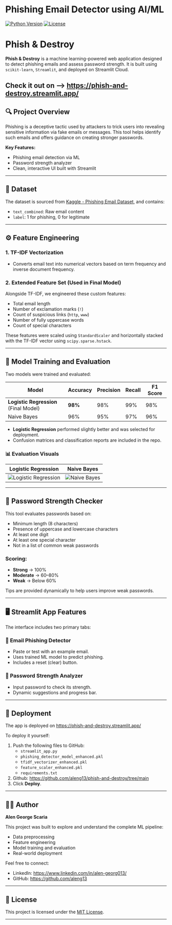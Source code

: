 # Phishing Email Detector using AI/ML

[![Python Version](https://img.shields.io/badge/python-3.x-blue.svg)](https://www.python.org/)
[![License](https://img.shields.io/badge/License-MIT-yellow.svg)](https://opensource.org/licenses/MIT)
# Phish & Destroy

**Phish & Destroy** is a machine learning-powered web application designed to detect phishing emails and assess password strength. It is built using `scikit-learn`, `Streamlit`, and deployed on Streamlit Cloud.

Check it out on --> https://phish-and-destroy.streamlit.app/
---

## 🔍 Project Overview

Phishing is a deceptive tactic used by attackers to trick users into revealing sensitive information via fake emails or messages. This tool helps identify such emails and offers guidance on creating stronger passwords.

**Key Features:**
- Phishing email detection via ML
- Password strength analyzer
- Clean, interactive UI built with Streamlit

---

## 📁 Dataset

The dataset is sourced from [Kaggle - Phishing Email Dataset](https://www.kaggle.com/datasets/naserabdullahalam/phishing-email-dataset), and contains:

- `text_combined`: Raw email content
- `label`: 1 for phishing, 0 for legitimate

---

## ⚙️ Feature Engineering

### 1. TF-IDF Vectorization
- Converts email text into numerical vectors based on term frequency and inverse document frequency.

### 2. Extended Feature Set (Used in Final Model)
Alongside TF-IDF, we engineered these custom features:
- Total email length
- Number of exclamation marks (`!`)
- Count of suspicious links (`http`, `www`)
- Number of fully uppercase words
- Count of special characters

These features were scaled using `StandardScaler` and horizontally stacked with the TF-IDF vector using `scipy.sparse.hstack`.

---

## 🧠 Model Training and Evaluation

Two models were trained and evaluated:

| Model               | Accuracy | Precision | Recall | F1 Score |
|--------------------|----------|-----------|--------|----------|
| **Logistic Regression** (Final Model) | **98%**   | 98%       | 99%    | 98%      |
| Naive Bayes         | 96%      | 95%       | 97%    | 96%      |

- **Logistic Regression** performed slightly better and was selected for deployment.
- Confusion matrices and classification reports are included in the repo.

### 📊 Evaluation Visuals

| Logistic Regression                        | Naive Bayes                              |
|-------------------------------------------|------------------------------------------|
| ![Logistic Regression](confusion_matrix_lr.png) | ![Naive Bayes](confusion_matrix_nb.png) |

---

## 🔐 Password Strength Checker

This tool evaluates passwords based on:

- Minimum length (8 characters)
- Presence of uppercase and lowercase characters
- At least one digit
- At least one special character
- Not in a list of common weak passwords

### Scoring:
- **Strong** → 100%
- **Moderate** → 60–80%
- **Weak** → Below 60%

Tips are provided dynamically to help users improve weak passwords.

---

## 🖥️ Streamlit App Features

The interface includes two primary tabs:

### 📧 Email Phishing Detector
- Paste or test with an example email.
- Uses trained ML model to predict phishing.
- Includes a reset (clear) button.

### 🔐 Password Strength Analyzer
- Input password to check its strength.
- Dynamic suggestions and progress bar.

---

## 🚀 Deployment

The app is deployed on https://phish-and-destroy.streamlit.app/

To deploy it yourself:
1. Push the following files to GitHub:
   - `streamlit_app.py`
   - `phishing_detector_model_enhanced.pkl`
   - `tfidf_vectorizer_enhanced.pkl`
   - `feature_scaler_enhanced.pkl`
   - `requirements.txt`
2. Github: https://github.com/aleng13/phish-and-destroy/tree/main
3. Click **Deploy**.

---
## 👨‍💻 Author

**Alen George Scaria**

This project was built to explore and understand the complete ML pipeline:
- Data preprocessing
- Feature engineering
- Model training and evaluation
- Real-world deployment

Feel free to connect:
- LinkedIn: https://www.linkedin.com/in/alen-georg013/
- GitHub: https://github.com/aleng13

---

## 📜 License

This project is licensed under the [MIT License](LICENSE).

---

